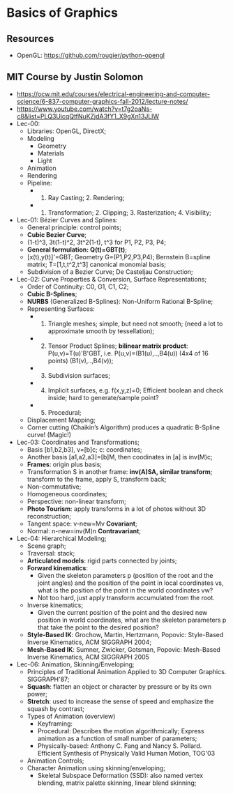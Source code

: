 # Basics of Graphics

## Resources
- OpenGL: https://github.com/rougier/python-opengl

## MIT Course by Justin Solomon
- https://ocw.mit.edu/courses/electrical-engineering-and-computer-science/6-837-computer-graphics-fall-2012/lecture-notes/
- https://www.youtube.com/watch?v=t7g2oaNs-c8&list=PLQ3UicqQtfNuKZjdA3fY1_X9gXn13JLlW
- Lec-00:
	- Libraries: OpenGL, DirectX;
	- Modeling
		- Geometry
		- Materials
		- Light
	- Animation
	- Rendering
	- Pipeline:
		- 1. Ray Casting; 2. Rendering;
		- 1. Transformation; 2. Clipping; 3. Rasterization; 4. Visibility;
- Lec-01: Bézier Curves and Splines:
	- General principle: control points;
	- **Cubic Bezier Curve**;
	- (1-t)^3, 3t(1-t)^2, 3t^2(1-t), t^3 for P1, P2, P3, P4;
	- **General formulation: Q(t)=GBT(t)**;
	- [x(t),y(t)]'=GBT; Geometry G=(P1,P2,P3,P4); Bernstein B=spline matrix; T=[1,t,t^2,t^3] canonical monomial basis;
	- Subdivision of a Bezier Curve; De Casteljau Construction;
- Lec-02: Curve Properties & Conversion, Surface Representations;
	- Order of Continuity: C0, G1, C1, C2;
	- **Cubic B-Splines**;
	- **NURBS** (Generalized B-Splines): Non-Uniform Rational B-Spline;
	- Representing Surfaces:
		- 1. Triangle meshes; simple, but need not smooth; (need a lot to approximate smooth by tessellation);
		- 2. Tensor Product Splines; **bilinear matrix product**: P(u,v)=T(u)'B'GBT, i.e. P(u,v)=(B1(u),..,B4(u)) (4x4 of 16 points) (B1(v),..,B4(v)); 
		- 3. Subdivision surfaces;
		- 4. Implicit surfaces, e.g. f(x,y,z)=0; Efficient boolean and check inside; hard to generate/sample point?
		- 5. Procedural;
	- Displacement Mapping;
	- Corner cutting (Chaikin’s Algorithm) produces a quadratic B-Spline curve! (Magic!)
- Lec-03: Coordinates and Transformations;
	- Basis [b1,b2,b3], v=[b]c; c: coordinates;
	- Another basis [a1,a2,a3]=[b]M, then coodinates in [a] is inv(M)c;
	- **Frames**: origin plus basis;
	- Transformation S in another frame: **inv(A)SA, similar transform**; transform to the frame, apply S, transform back;
	- Non-commutative;
	- Homogeneous coordinates;
	- Perspective: non-linear transform;
	- **Photo Tourism**: apply transforms in a lot of photos without 3D reconstruction;
	- Tangent space: v-new=Mv **Covariant**;
	- Normal: n-new=inv(M)n **Contravariant**;
- Lec-04: Hierarchical Modeling;
	- Scene graph;
	- Traversal: stack;
	- **Articulated models**: rigid parts connected by joints;
	- **Forward kinematics**:
		- Given the skeleton parameters p (position of the root and the joint angles) and the position of the point in local coordinates vs, what is the position of the point in the world coordinates vw?
		- Not too hard, just apply transform accumulated from the root.
	- Inverse kinematics;
		- Given the current position of the point and the desired new position in world coordinates, what are the skeleton parameters p that take the point to the desired position?
	- **Style-Based IK**: Grochow, Martin, Hertzmann, Popovic: Style-Based Inverse Kinematics, ACM SIGGRAPH 2004;
	- **Mesh-Based IK**: Sumner, Zwicker, Gotsman, Popovic: Mesh-Based Inverse Kinematics, ACM SIGGRAPH 2005
- Lec-06: Animation, Skinning/Enveloping;
	- Principles of Traditional Animation Applied to 3D Computer Graphics. SIGGRAPH'87;
	- **Squash**: flatten an object or character by pressure or by its own power;
	- **Stretch**: used to increase the sense of speed and emphasize the squash by contrast;
	- Types of Animation (overview)
		- Keyframing:
		- Procedural: Describes the motion algorithmically; Express animation as a function of small number of parameters;
		- Physically-based: Anthony C. Fang and Nancy S. Pollard. Efficient Synthesis of Physically Valid Human Motion, TOG'03
	- Animation Controls;
	- Character Animation using skinning/enveloping;
		- Skeletal Subspace Deformation (SSD): also named vertex blending, matrix palette skinning, linear blend skinning;